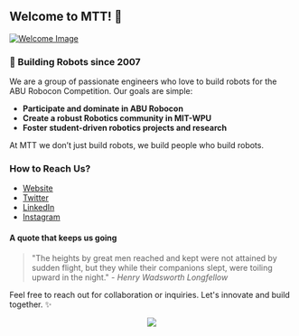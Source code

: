 ## Welcome to MTT! 👋
[![Welcome Image](profile/DD_Robocon_2023_Team.JPG)](http://robocon.mitwpu.edu.in/)

### 🤖 Building Robots since 2007
We are a group of passionate engineers who love to build robots for the ABU Robocon Competition. Our goals are simple:
- **Participate and dominate in ABU Robocon**
- **Create a robust Robotics community in MIT-WPU**
- **Foster student-driven robotics projects and research**

At MTT we don’t just build robots, we build people who build robots.

### How to Reach Us?
- [Website](https://www.robocon.in/)
- [Twitter](https://twitter.com/MTT_Robotics)
- [LinkedIn](https://www.linkedin.com/company/mittechteam)
- [Instagram](https://www.instagram.com/robocon.mit/)

#### A quote that keeps us going
> "The heights by great men reached and kept were not attained by sudden flight, but they while their companions slept, were toiling upward in the night." - *Henry Wadsworth Longfellow*

Feel free to reach out for collaboration or inquiries. Let's innovate and build together. ✨

<p align="center"><img src="https://profile-counter.glitch.me/mittechteam/count.svg"/></p>
